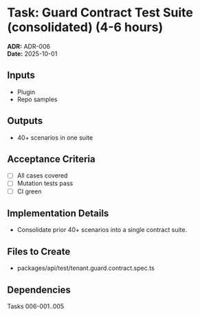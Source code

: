 # Task: Guard Contract Test Suite (consolidated) (4-6 hours)
**ADR:** ADR-006  
**Date:** 2025-10-01

## Inputs
- Plugin
- Repo samples

## Outputs
- 40+ scenarios in one suite

## Acceptance Criteria
- [ ] All cases covered
- [ ] Mutation tests pass
- [ ] CI green

## Implementation Details
- Consolidate prior 40+ scenarios into a single contract suite.

## Files to Create
- packages/api/test/tenant.guard.contract.spec.ts

## Dependencies
Tasks 006-001..005
